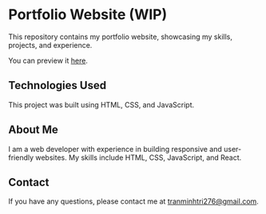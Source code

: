 # Portfolio Website (WIP)

This repository contains my portfolio website, showcasing my skills, projects, and experience.

You can preview it [here](https://amatree.github.io/).


## Technologies Used

This project was built using HTML, CSS, and JavaScript.

## About Me

I am a web developer with experience in building responsive and user-friendly websites. My skills include HTML, CSS, JavaScript, and React.

## Contact

If you have any questions, please contact me at [tranminhtri276@gmail.com](mailto:tranminhtri276@gmail.com).
